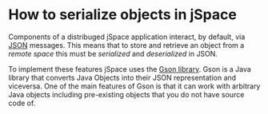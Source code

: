 # How to serialize objects in jSpace

Components of a distribuged jSpace application interact, by default, via [JSON](https://www.json.org) messages. This means that to store and retrieve an object from a _remote space_ this must be _serialized_ and _deserialized_ in JSON. 

To implement these features jSpace uses the [Gson library](https://github.com/google/gson/blob/master/UserGuide.md). Gson is a Java library that converts Java Objects into their JSON representation and viceversa. One of the main features of Gson is that it can work with arbitrary Java objects including pre-existing objects that you do not have source code of. 

